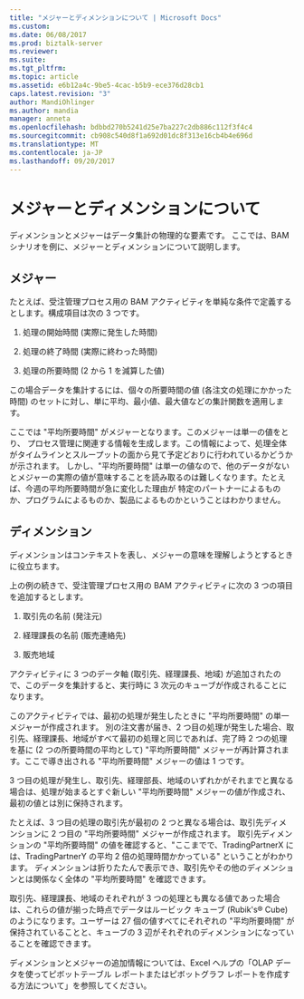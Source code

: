 ```yaml
---
title: "メジャーとディメンションについて | Microsoft Docs"
ms.custom: 
ms.date: 06/08/2017
ms.prod: biztalk-server
ms.reviewer: 
ms.suite: 
ms.tgt_pltfrm: 
ms.topic: article
ms.assetid: e6b12a4c-9be5-4cac-b5b9-ece376d28cb1
caps.latest.revision: "3"
author: MandiOhlinger
ms.author: mandia
manager: anneta
ms.openlocfilehash: bdbbd270b5241d25e7ba227c2db886c112f3f4c4
ms.sourcegitcommit: cb908c540d8f1a692d01dc8f313e16cb4b4e696d
ms.translationtype: MT
ms.contentlocale: ja-JP
ms.lasthandoff: 09/20/2017
---
```

# <a name="what-are-measures-and-dimensions"></a>メジャーとディメンションについて
ディメンションとメジャーはデータ集計の物理的な要素です。 ここでは、BAM シナリオを例に、メジャーとディメンションについて説明します。  
  
## <a name="measures"></a>メジャー  
 たとえば、受注管理プロセス用の BAM アクティビティを単純な条件で定義するとします。構成項目は次の 3 つです。  
  
1.  処理の開始時間 (実際に発生した時間)  
  
2.  処理の終了時間 (実際に終わった時間)  
  
3.  処理の所要時間 (2 から 1 を減算した値)  
  
 この場合データを集計するには、個々の所要時間の値 (各注文の処理にかかった時間) のセットに対し、単に平均、最小値、最大値などの集計関数を適用します。  
  
 ここでは "平均所要時間" がメジャーとなります。このメジャーは単一の値をとり、 プロセス管理に関連する情報を生成します。この情報によって、処理全体がタイムラインとスループットの面から見て予定どおりに行われているかどうかが示されます。 しかし、"平均所要時間" は単一の値なので、他のデータがないとメジャーの実際の値が意味することを読み取るのは難しくなります。たとえば、今週の平均所要時間が急に変化した理由が 特定のパートナーによるものか、プログラムによるものか、製品によるものかということはわかりません。  
  
## <a name="dimensions"></a>ディメンション  
 ディメンションはコンテキストを表し、メジャーの意味を理解しようとするときに役立ちます。  
  
 上の例の続きで、受注管理プロセス用の BAM アクティビティに次の 3 つの項目を追加するとします。  
  
1.  取引先の名前 (発注元)  
  
2.  経理課長の名前 (販売連絡先)  
  
3.  販売地域  
  
 アクティビティに 3 つのデータ軸 (取引先、経理課長、地域) が追加されたので、このデータを集計すると、実行時に 3 次元のキューブが作成されることになります。  
  
 このアクティビティでは、最初の処理が発生したときに "平均所要時間" の単一メジャーが作成されます。 別の注文書が届き、2 つ目の処理が発生した場合、取引先、経理課長、地域がすべて最初の処理と同じであれば、完了時 2 つの処理を基に (2 つの所要時間の平均として) "平均所要時間" メジャーが再計算されます。ここで導き出される "平均所要時間" メジャーの値は 1 つです。  
  
 3 つ目の処理が発生し、取引先、経理部長、地域のいずれかがそれまでと異なる場合は、処理が始まるとすぐ新しい "平均所要時間" メジャーの値が作成され、最初の値とは別に保持されます。  
  
 たとえば、3 つ目の処理の取引先が最初の 2 つと異なる場合は、取引先ディメンションに 2 つ目の "平均所要時間" メジャーが作成されます。 取引先ディメンションの "平均所要時間" の値を確認すると、"ここまでで、TradingPartnerX には、TradingPartnerY の平均 2 倍の処理時間かかっている" ということがわかります。 ディメンションは折りたたんで表示でき、取引先やその他のディメンションとは関係なく全体の "平均所要時間" を確認できます。  
  
 取引先、経理課長、地域のそれぞれが 3 つの処理とも異なる値であった場合は、これらの値が揃った時点でデータはルービック キューブ (Rubik's&reg; Cube) のようになります。ユーザーは 27 個の値すべてにそれぞれの "平均所要時間" が保持されていることと、キューブの 3 辺がそれぞれのディメンションになっていることを確認できます。  
  
 ディメンションとメジャーの追加情報については、Excel ヘルプの「OLAP データを使ってピボットテーブル レポートまたはピボットグラフ レポートを作成する方法について」を参照してください。